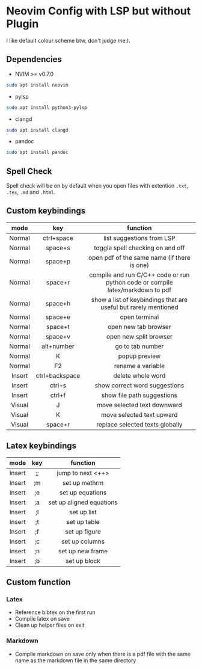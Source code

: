 # Neovim Config with LSP but without Plugin

I like default colour scheme btw, don't judge me:).

## Dependencies

* NVIM >= v0.7.0
```bash
sudo apt install neovim
```
* pylsp
```bash
sudo apt install python3-pylsp
```
* clangd
```bash
sudo apt install clangd
```
* pandoc
```bash
sudo apt install pandoc
```

## Spell Check

Spell check will be on by default when you open files with extention `.txt`, `.tex`, `.md` and `.html`.

## Custom keybindings

| mode | key | function |
|:---:|:---:|:---:|
| Normal | ctrl+space | list suggestions from LSP |
| Normal | space+s | toggle spell checking on and off |
| Normal | space+p | open pdf of the same name (if there is one) |
| Normal | space+r | compile and run C/C++ code or run python code or compile latex/markdown to pdf |
| Normal | space+h | show a list of keybindings that are useful but rarely mentioned |
| Normal | space+e | open terminal |
| Normal | space+t | open new tab browser |
| Normal | space+v | open new split browser |
| Normal | alt+number | go to tab number |
| Normal | K | popup preview |
| Normal | F2 | rename a variable |
| Insert | ctrl+backspace | delete whole word |
| Insert | ctrl+s | show correct word suggestions |
| Insert | ctrl+f | show file path suggestions |
| Visual | J | move selected text downward |
| Visual | K | move selected text upward |
| Visual | space+r | replace selected texts globally |

## Latex keybindings

| mode | key | function |
|:---:|:---:|:---:|
| Insert | ;; | jump to next <++> |
| Insert | ;m | set up mathrm |
| Insert | ;e | set up equations |
| Insert | ;a | set up aligned equations |
| Insert | ;l | set up list |
| Insert | ;t | set up table |
| Insert | ;f | set up figure |
| Insert | ;c | set up columns |
| Insert | ;n | set up new frame |
| Insert | ;b | set up block |


## Custom function
### Latex

* Reference bibtex on the first run
* Compile latex on save
* Clean up helper files on exit

### Markdown

* Compile markdown on save only when there is a pdf file with the same name as the markdown file in the same directory

